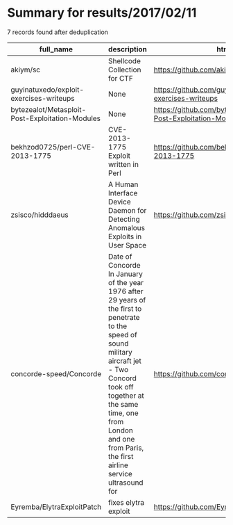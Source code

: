 
# Summary for results/2017/02/11
    
7 records found after deduplication

| full_name | description | html_url | matched_list | matched_count | pushed_at | size | stargazers_count | language | forks_count |
|-------------------------------------------------|------------------------------------------------------------------------------------------------------------------------------------------------------------------------------------------------------------------------------------------------------------------|--------------------------------------------------------------------|----------------------|-----------------|---------------------------|--------|--------------------|------------|---------------|
| akiym/sc | Shellcode Collection for CTF | https://github.com/akiym/sc | ['shellcode'] | 1 | 2017-02-11 19:46:26+00:00 | 14 | 1 | Assembly | 0 |
| guyinatuxedo/exploit-exercises-writeups | None | https://github.com/guyinatuxedo/exploit-exercises-writeups | ['exploit'] | 1 | 2017-02-11 04:52:38+00:00 | 55 | 1 | | 3 |
| bytezealot/Metasploit-Post-Exploitation-Modules | None | https://github.com/bytezealot/Metasploit-Post-Exploitation-Modules | ['exploit'] | 1 | 2017-02-11 14:09:20+00:00 | 24 | 5 | Ruby | 3 |
| bekhzod0725/perl-CVE-2013-1775 | CVE-2013-1775 Exploit written in Perl | https://github.com/bekhzod0725/perl-CVE-2013-1775 | ['cve-2', 'exploit'] | 2 | 2017-02-11 08:31:03+00:00 | 1 | 1 | Perl | 2 |
| zsisco/hidddaeus | A Human Interface Device Daemon for Detecting Anomalous Exploits in User Space | https://github.com/zsisco/hidddaeus | ['exploit'] | 1 | 2017-02-11 18:48:23+00:00 | 1757 | 1 | C | 1 |
| concorde-speed/Concorde | Date of Concorde In January of the year 1976 after 29 years of the first to penetrate to the speed of sound military aircraft jet - Two Concord took off together at the same time, one from London and one from Paris, the first airline service ultrasound for | https://github.com/concorde-speed/Concorde | ['exploit'] | 1 | 2017-02-11 18:05:29+00:00 | 10 | 2 | | 6 |
| Eyremba/ElytraExploitPatch | fixes elytra exploit | https://github.com/Eyremba/ElytraExploitPatch | ['exploit'] | 1 | 2017-02-11 04:32:08+00:00 | 75 | 0 | Java | 0 |
